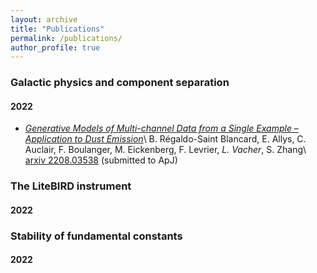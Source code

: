 ```yaml
---
layout: archive
title: "Publications"
permalink: /publications/
author_profile: true
---
```


### Galactic physics and component separation

#### 2022 

- [*Generative Models of Multi-channel Data from a Single Example – Application to Dust Emission*](https://leovacher.github.io/_publications/2022-08-06-multifreq-WPH.md)\\
B. Régaldo-Saint Blancard, E. Allys, C. Auclair, F. Boulanger, M. Eickenberg, F. Levrier, *L. Vacher*, S. Zhang\\
[arxiv 2208.03538](https://arxiv.org/pdf/2208.03538.pdf) (submitted to ApJ)


### The LiteBIRD instrument
#### 2022

### Stability of fundamental constants

#### 2022